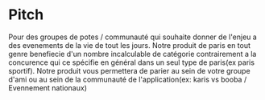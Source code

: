 #  Pitch

Pour des groupes de potes / communauté qui souhaite donner de l'enjeu a des evenements de la vie de tout les jours. Notre produit de paris  en tout genre benefiecie d'un nombre incalculable de catégorie contrairement a la concurence qui ce spécifie en général dans un seul type de paris(ex paris sportif). Notre produit vous permettera de parier au sein de votre groupe d'ami ou au sein de la communauté de l'application(ex: karis vs booba / Evennement nationaux)
